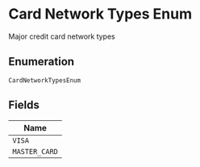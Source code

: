 
# Card Network Types Enum

Major credit card network types

## Enumeration

`CardNetworkTypesEnum`

## Fields

| Name |
|  --- |
| `VISA` |
| `MASTER_CARD` |

